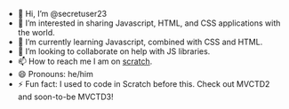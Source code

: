 - 👋 Hi, I’m @secretuser23
- 👀 I’m interested in sharing Javascript, HTML, and CSS applications with the world.
- 🌱 I’m currently learning Javascript, combined with CSS and HTML.
- 💞️ I’m looking to collaborate on help with JS libraries.
- 📫 How to reach me I am on [scratch](Scratch.mit.edu).
- 😄 Pronouns: he/him
- ⚡ Fun fact: I used to code in Scratch before this. Check out MVCTD2 and soon-to-be MVCTD3!

<!---
secretuser23/secretuser23 is a ✨ special ✨ repository because its `README.md` (this file) appears on your GitHub profile.
You can click the Preview link to take a look at your changes.
--->
